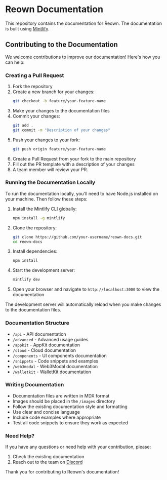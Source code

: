 # Reown Documentation

This repository contains the documentation for Reown. The documentation is built using [Mintlify](https://mintlify.com/).

## Contributing to the Documentation

We welcome contributions to improve our documentation! Here's how you can help:

### Creating a Pull Request

1. Fork the repository
2. Create a new branch for your changes:
   ```bash
   git checkout -b feature/your-feature-name
   ```
3. Make your changes to the documentation files
4. Commit your changes:
   ```bash
   git add .
   git commit -m "Description of your changes"
   ```
5. Push your changes to your fork:
   ```bash
   git push origin feature/your-feature-name
   ```
6. Create a Pull Request from your fork to the main repository
7. Fill out the PR template with a description of your changes
8. A team member will review your PR.

### Running the Documentation Locally

To run the documentation locally, you'll need to have Node.js installed on your machine. Then follow these steps:

1. Install the Mintlify CLI globally:
   ```bash
   npm install -g mintlify
   ```

2. Clone the repository:
   ```bash
   git clone https://github.com/your-username/reown-docs.git
   cd reown-docs
   ```

3. Install dependencies:
   ```bash
   npm install
   ```

4. Start the development server:
   ```bash
   mintlify dev
   ```

5. Open your browser and navigate to `http://localhost:3000` to view the documentation

The development server will automatically reload when you make changes to the documentation files.

### Documentation Structure

- `/api` - API documentation
- `/advanced` - Advanced usage guides
- `/appkit` - AppKit documentation
- `/cloud` - Cloud documentation
- `/components` - UI components documentation
- `/snippets` - Code snippets and examples
- `/web3modal` - Web3Modal documentation
- `/walletkit` - WalletKit documentation

### Writing Documentation

- Documentation files are written in MDX format
- Images should be placed in the `/images` directory
- Follow the existing documentation style and formatting
- Use clear and concise language
- Include code examples where appropriate
- Test all code snippets to ensure they work as expected

### Need Help?

If you have any questions or need help with your contribution, please:
1. Check the existing documentation
2. Reach out to the team on [Discord](https://discord.gg/reown)

Thank you for contributing to Reown's documentation! 